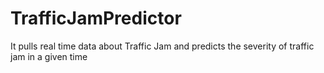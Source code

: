 # TrafficJamPredictor
It pulls real time data about Traffic Jam and predicts the severity of traffic jam in a given time
